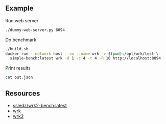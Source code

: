 ## Example

Run web server
```bash
./dummy-web-server.py 8094
```

Do benchmark
```bash
./build.sh
docker run --network host --rm --name wrk -v $(pwd):/opt/wrk/test \
  simple-bench:latest wrk -d 1 -c 4 -t 4 -R 10 http://localhost:8094
```

Print results
```bash
cat out.json
```

## Resources

* [ssledz/wrk2-bench:latest](https://github.com/ssledz/dockerland/tree/master/wrk2-bench)
* [wrk](https://github.com/wg/wrk)
* [wrk2](https://github.com/giltene/wrk2)